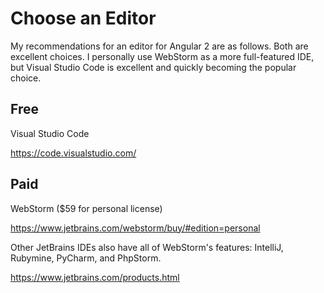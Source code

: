 # Choose an Editor

My recommendations for an editor for Angular 2 are as follows. Both 
are excellent choices. I personally use WebStorm as a more full-featured 
IDE, but Visual Studio Code is excellent and quickly becoming the
popular choice.

## Free
Visual Studio Code

https://code.visualstudio.com/


## Paid
WebStorm ($59 for personal license)

https://www.jetbrains.com/webstorm/buy/#edition=personal

Other JetBrains IDEs also have all of WebStorm's features: IntelliJ, 
Rubymine, PyCharm, and PhpStorm.

https://www.jetbrains.com/products.html
